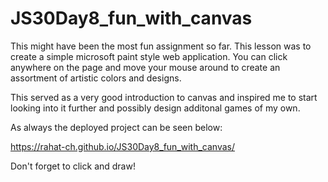 # JS30Day8_fun_with_canvas

This might have been the most fun assignment so far. This lesson was to create a simple microsoft paint style web application. You can click anywhere on the page and move your mouse around to create an assortment of artistic colors and designs. 

This served as a very good introduction to canvas and inspired me to start looking into it further and possibly design additonal games of my own. 

As always the deployed project can be seen below: 

https://rahat-ch.github.io/JS30Day8_fun_with_canvas/

Don't forget to click and draw!
